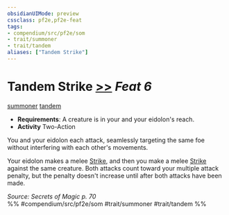```yaml
---
obsidianUIMode: preview
cssclass: pf2e,pf2e-feat
tags:
- compendium/src/pf2e/som
- trait/summoner
- trait/tandem
aliases: ["Tandem Strike"]
---
```

# Tandem Strike  [>>](../../Rules/core-rulebook/chapter-9-playing-the-game.md#Actions "Two-Action") *Feat 6*  
[summoner](../../Rules/traits/summoner-som.md)  [tandem](../../Rules/traits/tandem-som.md)  

- **Requirements**: A creature is in your and your eidolon's reach.
- **Activity** Two-Action

You and your eidolon each attack, seamlessly targeting the same foe without interfering with each other's movements.

Your eidolon makes a melee [Strike](../../Rules/actions/strike.md), and then you make a melee [Strike](../../Rules/actions/strike.md) against the same creature. Both attacks count toward your multiple attack penalty, but the penalty doesn't increase until after both attacks have been made.

*Source: Secrets of Magic p. 70*  
%% #compendium/src/pf2e/som #trait/summoner #trait/tandem %%